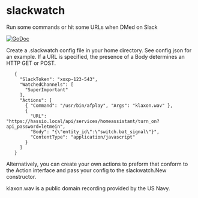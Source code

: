# slackwatch
Run some commands or hit some URLs when DMed on Slack

[![GoDoc](https://godoc.org/github.com/mikegrb/slackwatch/pkg/slackwatch?status.svg)](https://godoc.org/github.com/mikegrb/slackwatch/pkg/slackwatch)

Create a .slackwatch config file in your home directory. See config.json for an example. If a URL is specified, the presence of a Body determines an HTTP GET or POST.

```
   {
     "SlackToken": "xoxp-123-543",
     "WatchedChannels": [
       "SuperImportant"
     ],
     "Actions": [
       { "Command": "/usr/bin/afplay", "Args": "klaxon.wav" },
       {
         "URL": "https://hassio.local/api/services/homeassistant/turn_on?api_password=letmein",
         "Body": "{\"entity_id\":\"switch.bat_signal\"}",
         "ContentType": "application/javascript"
       }
     ]
   }
```

Alternatively, you can create your own actions to preform that conform to the Action interface and pass your config to the slackwatch.New constructor.

klaxon.wav is a public domain recording provided by the US Navy.
